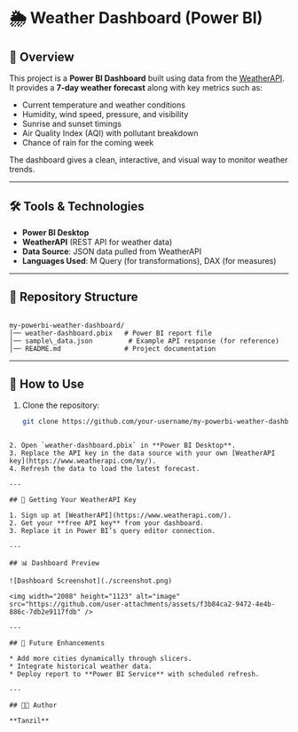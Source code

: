 # 🌦️ Weather Dashboard (Power BI)

## 📌 Overview
This project is a **Power BI Dashboard** built using data from the [WeatherAPI](https://www.weatherapi.com/).  
It provides a **7-day weather forecast** along with key metrics such as:

- Current temperature and weather conditions  
- Humidity, wind speed, pressure, and visibility  
- Sunrise and sunset timings  
- Air Quality Index (AQI) with pollutant breakdown  
- Chance of rain for the coming week  

The dashboard gives a clean, interactive, and visual way to monitor weather trends.

---

## 🛠️ Tools & Technologies
- **Power BI Desktop**  
- **WeatherAPI** (REST API for weather data)  
- **Data Source**: JSON data pulled from WeatherAPI  
- **Languages Used**: M Query (for transformations), DAX (for measures)

---

## 📂 Repository Structure
```

my-powerbi-weather-dashboard/
│── weather-dashboard.pbix   # Power BI report file
│── sample\_data.json         # Example API response (for reference)
│── README.md                # Project documentation

````

---

## 🚀 How to Use
1. Clone the repository:
   ```bash
   git clone https://github.com/your-username/my-powerbi-weather-dashboard.git
````

2. Open `weather-dashboard.pbix` in **Power BI Desktop**.
3. Replace the API key in the data source with your own [WeatherAPI key](https://www.weatherapi.com/my/).
4. Refresh the data to load the latest forecast.

---

## 🔑 Getting Your WeatherAPI Key

1. Sign up at [WeatherAPI](https://www.weatherapi.com/).
2. Get your **free API key** from your dashboard.
3. Replace it in Power BI’s query editor connection.

---

## 📊 Dashboard Preview

![Dashboard Screenshot](./screenshot.png)

<img width="2008" height="1123" alt="image" src="https://github.com/user-attachments/assets/f3b84ca2-9472-4e4b-886c-7db2e9117fdb" />

---

## 📌 Future Enhancements

* Add more cities dynamically through slicers.
* Integrate historical weather data.
* Deploy report to **Power BI Service** with scheduled refresh.

---

## 👨‍💻 Author

**Tanzil**


